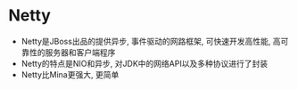 # Netty

* Netty是JBoss出品的提供异步, 事件驱动的网路框架, 可快速开发高性能, 高可靠性的服务器和客户端程序
* Netty的特点是NIO和异步, 对JDK中的网络API以及多种协议进行了封装
* Netty比Mina更强大, 更简单